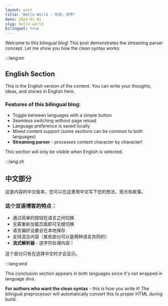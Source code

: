 ```yaml
---
layout: post
title: "Hello World - 你好，世界"
date: 2024-01-01
slug: hello-world
bilingual: true
---
```


Welcome to this bilingual blog! This post demonstrates the streaming parser concept. Let me show you how the clean syntax works:

:::lang:en

## English Section

This is the English version of the content. You can write your thoughts, ideas, and stories in English here.

### Features of this bilingual blog:
- Toggle between languages with a simple button
- Seamless switching without page reload
- Language preference is saved locally
- Mixed content support (some sections can be common to both languages)
- **Streaming parser** - processes content character by character!

This section will only be visible when English is selected.

:::lang:zh

## 中文部分

这是内容的中文版本。您可以在这里用中文写下您的想法、观点和故事。

### 这个双语博客的特点：
- 通过简单的按钮在语言之间切换
- 无需重新加载页面即可无缝切换
- 语言偏好设置会在本地保存
- 支持混合内容（某些部分可以是两种语言共同的）
- **流式解析器** - 逐字符处理内容！

这个部分只有在选择中文时才会显示。

:::lang:end

This conclusion section appears in both languages since it's not wrapped in language divs.

**For authors who want the clean syntax** - this is how you write it! The bilingual preprocessor will automatically convert this to proper HTML during build.
